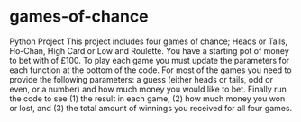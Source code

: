# games-of-chance
Python Project
	This project includes four games of chance; Heads or Tails, Ho-Chan, High Card or Low and Roulette.
	You have a starting pot of money to bet with of £100.
	To play each game you must update the parameters for each function at the bottom of the code. For most of the games you need to provide the following parameters: a guess (either heads or tails, odd or even, or a number) and how much money you would like to bet.
	Finally run the code to see (1) the result in each game, (2) how much money you won or lost, and (3) the total amount of winnings you received for all four games.
